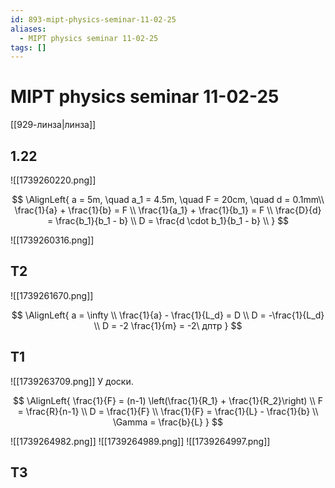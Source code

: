 ```yaml
---
id: 893-mipt-physics-seminar-11-02-25
aliases:
  - MIPT physics seminar 11-02-25
tags: []
---
```

# MIPT physics seminar 11-02-25

[[929-линза|линза]]

## 1.22

![[1739260220.png]]

$$
\AlignLeft{
a = 5m, \quad a_1 = 4.5m, \quad F = 20cm, \quad d = 0.1mm\\
\frac{1}{a} + \frac{1}{b} = F \\
\frac{1}{a_1} + \frac{1}{b_1} = F \\
\frac{D}{d} = \frac{b_1}{b_1 - b} \\
D = \frac{d \cdot b_1}{b_1 - b} \\
}
$$

![[1739260316.png]]

## T2

![[1739261670.png]]

$$
\AlignLeft{
a = \infty \\
\frac{1}{a} - \frac{1}{L_d} = D \\
D = -\frac{1}{L_d} \\
D = -2 \frac{1}{m} = -2\ дптр
}
$$

## T1

![[1739263709.png]]
У доски.

$$
\AlignLeft{
\frac{1}{F} = (n-1) \left(\frac{1}{R_1} + \frac{1}{R_2}\right) \\
F = \frac{R}{n-1} \\
D = \frac{1}{F} \\
\frac{1}{F} = \frac{1}{L} - \frac{1}{b} \\
\Gamma = \frac{b}{L}
}
$$

![[1739264982.png]]
![[1739264989.png]]
![[1739264997.png]]

## T3
